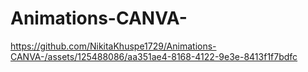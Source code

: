 # Animations-CANVA-


https://github.com/NikitaKhuspe1729/Animations-CANVA-/assets/125488086/aa351ae4-8168-4122-9e3e-8413f1f7bdfc

